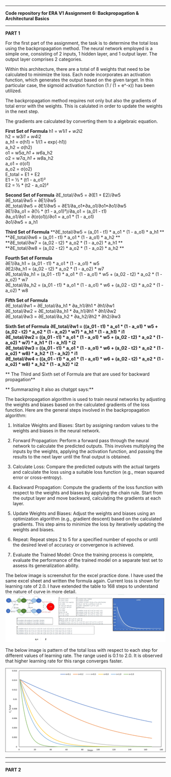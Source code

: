 -------------------------------------------------------

**Code repository for ERA V1 Assignment 6: Backpropagation & Architectural Basics**

-------------------------------------------------------

**PART 1**

For the first part of the assignment, the task is to determine the total loss using the backpropagation method. The neural network employed is a simple one, consisting of 2 inputs, 1 hidden layer, and 1 output layer. The output layer comprises 2 categories.

Within this architecture, there are a total of 8 weights that need to be calculated to minimize the loss. Each node incorporates an activation function, which generates the output based on the given target. In this particular case, the sigmoid activation function (1 / (1 + e^-x)) has been utilized.

The backpropagation method requires not only but also the gradients of total error with the weights. This is calulated in order to update the weights in the next step.  

The gradients are calculated by converting them to a algebraic equation.

**First Set of Formula**
h1 = w1*i1 + w2*i2		
h2 = w3*i1 + w4*i2		
a_h1 = σ(h1) = 1/(1 + exp(-h1))		
a_h2 = σ(h2)		
o1 = w5*a_h1 + w6*a_h2		
o2 = w7*a_h1 + w8*a_h2		
a_o1 = σ(o1)		
a_o2 = σ(o2)		
E_total = E1 + E2		
E1 = ½ * (t1 - a_o1)²		
E2 = ½ * (t2 - a_o2)²		

**Second Set of Formula**
∂E_total/∂w5 = ∂(E1 + E2)/∂w5					
∂E_total/∂w5 = ∂E1/∂w5					
∂E_total/∂w5 = ∂E1/∂w5 = ∂E1/∂a_o1*∂a_o1/∂o1*∂o1/∂w5					
∂E1/∂a_o1 =  ∂(½ * (t1 - a_o1)²)/∂a_o1 = (a_01 - t1)					
∂a_o1/∂o1 =  ∂(σ(o1))/∂o1 = a_o1 * (1 - a_o1)					
∂o1/∂w5 = a_h1		

**Third Set of Formula**
**∂E_total/∂w5 = (a_01 - t1) * a_o1 * (1 - a_o1) *  a_h1	**				
**∂E_total/∂w6 = (a_01 - t1) * a_o1 * (1 - a_o1) *  a_h2	**				
**∂E_total/∂w7 = (a_02 - t2) * a_o2 * (1 - a_o2) *  a_h1	**				
**∂E_total/∂w8 = (a_02 - t2) * a_o2 * (1 - a_o2) *  a_h2	**

**Fourth Set of Formula**				
∂E1/∂a_h1 = (a_01 - t1) * a_o1 * (1 - a_o1) * w5								
∂E2/∂a_h1 = (a_02 - t2) * a_o2 * (1 - a_o2) * w7								
∂E_total/∂a_h1 = (a_01 - t1) * a_o1 * (1 - a_o1) * w5 +  (a_02 - t2) * a_o2 * (1 - a_o2) * w7								
∂E_total/∂a_h2 = (a_01 - t1) * a_o1 * (1 - a_o1) * w6 +  (a_02 - t2) * a_o2 * (1 - a_o2) * w8		


**Fifth Set of Formula**	
∂E_total/∂w1 = ∂E_total/∂a_h1 * ∂a_h1/∂h1 * ∂h1/∂w1					
∂E_total/∂w2 = ∂E_total/∂a_h1 * ∂a_h1/∂h1 * ∂h1/∂w2					
∂E_total/∂w3 = ∂E_total/∂a_h2 * ∂a_h2/∂h2 * ∂h2/∂w3					
						

**Sixth Set of Formula**
**∂E_total/∂w1 = ((a_01 - t1) * a_o1 * (1 - a_o1) * w5 +  (a_02 - t2) * a_o2 * (1 - a_o2) * w7) * a_h1 * (1 - a_h1) * i1**												
**∂E_total/∂w2 = ((a_01 - t1) * a_o1 * (1 - a_o1) * w5 +  (a_02 - t2) * a_o2 * (1 - a_o2) * w7) * a_h1 * (1 - a_h1) * i2**												
**∂E_total/∂w3 = ((a_01 - t1) * a_o1 * (1 - a_o1) * w6 +  (a_02 - t2) * a_o2 * (1 - a_o2) * w8) * a_h2 * (1 - a_h2) * i1**												
**∂E_total/∂w4 = ((a_01 - t1) * a_o1 * (1 - a_o1) * w6 +  (a_02 - t2) * a_o2 * (1 - a_o2) * w8) * a_h2 * (1 - a_h2) * i2**


** The Third and Sixth set of Formula are that are used for backward propagation**												

			
** Summarazing it also as chatgpt says:**

The backpropagation algorithm is used to train neural networks by adjusting the weights and biases based on the calculated gradients of the loss function. Here are the general steps involved in the backpropagation algorithm:

1. Initialize Weights and Biases: Start by assigning random values to the weights and biases in the neural network.

2. Forward Propagation: Perform a forward pass through the neural network to calculate the predicted outputs. This involves multiplying the inputs by the weights, applying the activation function, and passing the results to the next layer until the final output is obtained.

3. Calculate Loss: Compare the predicted outputs with the actual targets and calculate the loss using a suitable loss function (e.g., mean squared error or cross-entropy).

4. Backward Propagation: Compute the gradients of the loss function with respect to the weights and biases by applying the chain rule. Start from the output layer and move backward, calculating the gradients at each layer.

5. Update Weights and Biases: Adjust the weights and biases using an optimization algorithm (e.g., gradient descent) based on the calculated gradients. This step aims to minimize the loss by iteratively updating the weights and biases.

6. Repeat: Repeat steps 2 to 5 for a specified number of epochs or until the desired level of accuracy or convergence is achieved.

7. Evaluate the Trained Model: Once the training process is complete, evaluate the performance of the trained model on a separate test set to assess its generalization ability.


The below image is screenshot for the excel practice done. I have used the same excel sheet and written the formula again. Current loss is shown for learning rate of 2.0. I have extended the table to 168 steps to understand the nature of curve in more detail. 
![alt text](https://github.com/saurabhmangal/era1_s6/blob/master/s6_excel_ss_backpropogation.JPG)


The below image is pattern of the total loss with respect to each step for different values of learning rate. The range used is 0.1 to  2.0. It is observed that higher learning rate for this range converges faster.

<img src="https://github.com/saurabhmangal/era1_s6/blob/master/E_total_vs_Learning_rate.png" alt="alt text" width="600px">

-------------------------------------------------------
-------------------------------------------------------

**PART 2**



